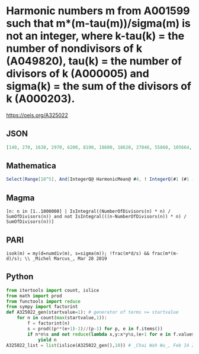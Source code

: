 # Harmonic numbers m from A001599 such that m\*\(m\-tau\(m\)\)/sigma\(m\) is not an integer, where k\-tau\(k\) \= the number of nondivisors of k \(A049820\), tau\(k\) \= the number of divisors of k \(A000005\) and sigma\(k\) \= the sum of the divisors of k \(A000203\)\.
https://oeis.org/A325022
## JSON
```JSON
[140, 270, 1638, 2970, 6200, 8190, 18600, 18620, 27846, 55860, 105664, 117800, 167400, 173600, 237510, 242060, 360360, 539400, 726180, 753480, 950976, 1089270, 1421280, 1539720, 2229500, 2290260, 2457000, 2845800, 4358600, 4713984, 4754880, 5772200, 6051500]
```
## Mathematica
```Mathematica
Select[Range[10^5], And[IntegerQ@ HarmonicMean@ #4, ! IntegerQ[#1 (#1 - #2)/#3]] & @@ Append[{#}~Join~DivisorSigma[{0, 1}, #], Divisors@ #] &] (* _Michael De Vlieger_, Mar 30 2019 *)
```
## Magma
```Magma
[n: n in [1..1000000] | IsIntegral((NumberOfDivisors(n) * n) / SumOfDivisors(n)) and not IsIntegral(((n-NumberOfDivisors(n)) * n) / SumOfDivisors(n))]
```
## PARI
```PARI
isok(m) = my(d=numdiv(m), s=sigma(m)); !frac(m*d/s) && frac(m*(m-d)/s); \\ _Michel Marcus_, Mar 28 2019
```
## Python
```Python
from itertools import count, islice
from math import prod
from functools import reduce
from sympy import factorint
def A325022_gen(startvalue=1): # generator of terms >= startvalue
    for n in count(max(startvalue,1)):
        f = factorint(n)
        s = prod((p**(e+1)-1)//(p-1) for p, e in f.items())
        if n*n%s and not reduce(lambda x,y:x*y%s,(e+1 for e in f.values()),1)*n%s:
            yield n
A325022_list = list(islice(A325022_gen(),10)) # _Chai Wah Wu_, Feb 14 2023
```
